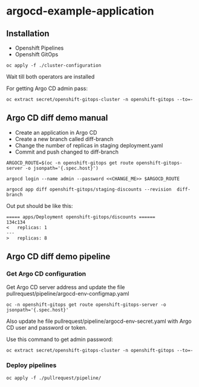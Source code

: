 # argocd-example-application

## Installation
- Openshift Pipelines
- Openshift GitOps

```
oc apply -f ./cluster-configuration
```
Wait till both operators are installed

For getting Argo CD admin pass:
```
oc extract secret/openshift-gitops-cluster -n openshift-gitops --to=-
```

## Argo CD diff demo manual

- Create an application in Argo CD
- Create a new branch called diff-branch
- Change the number of replicas in staging deployment.yaml
- Commit and push changed to diff-branch

```
ARGOCD_ROUTE=$(oc -n openshift-gitops get route openshift-gitops-server -o jsonpath='{.spec.host}')

argocd login --name admin --password <<CHANGE_ME>> $ARGOCD_ROUTE

argocd app diff openshift-gitops/staging-discounts --revision  diff-branch
```

Out put should be like this:

```
===== apps/Deployment openshift-gitops/discounts ======
134c134
<   replicas: 1
---
>   replicas: 8
```

## Argo CD diff demo pipeline

### Get Argo CD configuration
Get Argo CD server address and update the file pullrequest/pipeline/argocd-env-configmap.yaml

```
oc -n openshift-gitops get route openshift-gitops-server -o jsonpath='{.spec.host}'
```

Also update he file pullrequest/pipeline/argocd-env-secret.yaml with Argo CD user and password or token.

Use this command to get admin password:
```
oc extract secret/openshift-gitops-cluster -n openshift-gitops --to=-
```

### Deploy pipelines

```
oc apply -f ./pullrequest/pipeline/
```